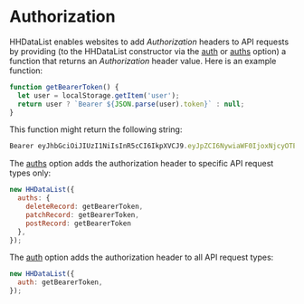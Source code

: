 # Authorization

HHDataList enables websites to add *Authorization* headers to API requests by providing (to the HHDataList constructor via the [auth](/en/hhdatalist/v0.0.2/options/auth/) or [auths](/en/hhdatalist/v0.0.2/options/auths/) option) a function that returns an *Authorization* header value. Here is an example function:

``` js nonum
function getBearerToken() {
  let user = localStorage.getItem('user');
  return user ? `Bearer ${JSON.parse(user).token}` : null;
}
```

This function might return the following string:

``` js nonum
Bearer eyJhbGciOiJIUzI1NiIsInR5cCI6IkpXVCJ9.eyJpZCI6NywiaWF0IjoxNjcyOTExMjQxLCJleHAiOjE2NzI5OTc2NDF9.gVKDfWusUPRd4zo_7FEDxPCmPH_coJKHFhGsNZWKqRo
```

The [auths](/en/hhdatalist/v0.0.2/options/auths/) option adds the authorization header to specific API request types only:

``` js nonum
new HHDataList({
  auths: {
    deleteRecord: getBearerToken,
    patchRecord: getBearerToken,
    postRecord: getBearerToken
  },
});
```

The [auth](/en/hhdatalist/v0.0.2/options/auth/) option adds the authorization header to all API request types:

``` js nonum
new HHDataList({
  auth: getBearerToken,
});
```
